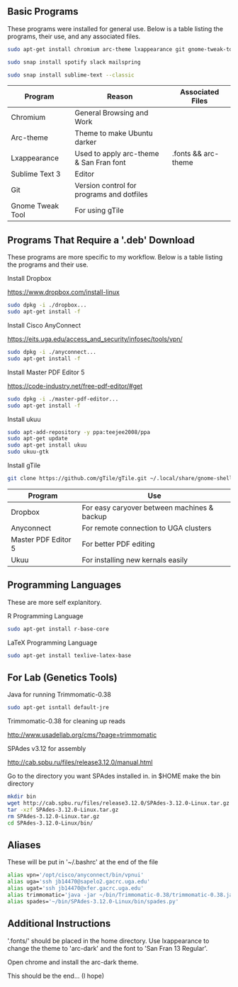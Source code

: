 ## Basic Programs

These programs were installed for general use. 
Below is a table listing the programs, their use, and any associated files.

```bash
sudo apt-get install chromium arc-theme lxappearance git gnome-tweak-tool

sudo snap install spotify slack mailspring

sudo snap install sublime-text --classic
```

| Program | Reason | Associated Files |
| --- | --- | --- |
| Chromium | General Browsing and Work | |
| Arc-theme | Theme to make Ubuntu darker | |
| Lxappearance | Used to apply arc-theme & San Fran font | .fonts && arc-theme |
| Sublime Text 3 | Editor | |
| Git | Version control for programs and dotfiles | |
| Gnome Tweak Tool | For using gTile | |

## Programs That Require a '.deb' Download

These programs are more specific to my workflow.
Below is a table listing the programs and their use.

Install Dropbox

<https://www.dropbox.com/install-linux>

```bash
sudo dpkg -i ./dropbox...
sudo apt-get install -f
```

Install Cisco AnyConnect

<https://eits.uga.edu/access_and_security/infosec/tools/vpn/>

```bash
sudo dpkg -i ./anyconnect...
sudo apt-get install -f
```

Install Master PDF Editor 5

<https://code-industry.net/free-pdf-editor/#get>

```bash
sudo dpkg -i ./master-pdf-editor...
sudo apt-get install -f
```

Install ukuu

```bash
sudo apt-add-repository -y ppa:teejee2008/ppa
sudo apt-get update
sudo apt-get install ukuu
sudo ukuu-gtk
```

Install gTile

```bash
git clone https://github.com/gTile/gTile.git ~/.local/share/gnome-shell/extensions/gTile@vibou
```

| Program | Use |
| --- | --- |
| Dropbox | For easy caryover between machines & backup |
| Anyconnect | For remote connection to UGA clusters |
| Master PDF Editor 5 | For better PDF editing |
| Ukuu | For installing new kernals easily |

## Programming Languages

These are more self explanitory.

R Programming Language

```bash
sudo apt-get install r-base-core
```

LaTeX Programming Language

```bash
sudo apt-get install texlive-latex-base
```

## For Lab (Genetics Tools)

Java for running Trimmomatic-0.38

```bash
sudo apt-get isntall default-jre
```

Trimmomatic-0.38 for cleaning up reads

<http://www.usadellab.org/cms/?page=trimmomatic>

SPAdes v3.12 for assembly

<http://cab.spbu.ru/files/release3.12.0/manual.html>

Go to the directory you want SPAdes installed in.
in $HOME make the bin directory

```bash
mkdir bin
wget http://cab.spbu.ru/files/release3.12.0/SPAdes-3.12.0-Linux.tar.gz
tar -xzf SPAdes-3.12.0-Linux.tar.gz
rm SPAdes-3.12.0-Linux.tar.gz
cd SPAdes-3.12.0-Linux/bin/
```

## Aliases

These will be put in '~/.bashrc' at the end of the file

```bash
alias vpn='/opt/cisco/anyconnect/bin/vpnui'
alias uga='ssh jb14470@sapelo2.gacrc.uga.edu'
alias ugat='ssh jb14470@xfer.gacrc.uga.edu'
alias trimmomatic='java -jar ~/bin/Trimmomatic-0.38/trimmomatic-0.38.jar'
alias spades='~/bin/SPAdes-3.12.0-Linux/bin/spades.py'
```

## Additional Instructions

'.fonts/' should be placed in the home directory. Use lxappearance to change the theme to 'arc-dark' and the font to 'San Fran 13 Regular'.

Open chrome and install the arc-dark theme.

This should be the end... (I hope) 